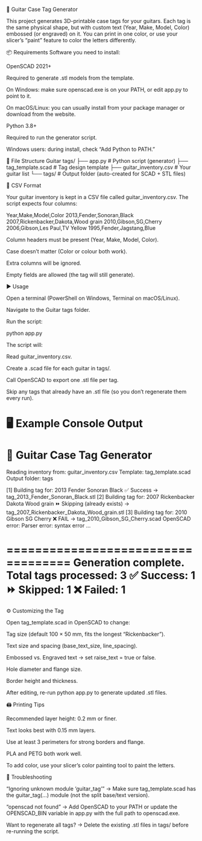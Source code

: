 🎸 Guitar Case Tag Generator

This project generates 3D-printable case tags for your guitars.
Each tag is the same physical shape, but with custom text (Year, Make, Model, Color) embossed (or engraved) on it.
You can print in one color, or use your slicer’s “paint” feature to color the letters differently.

📦 Requirements
Software you need to install:

OpenSCAD 2021+

Required to generate .stl models from the template.

On Windows: make sure openscad.exe is on your PATH, or edit app.py to point to it.

On macOS/Linux: you can usually install from your package manager or download from the website.

Python 3.8+

Required to run the generator script.

Windows users: during install, check “Add Python to PATH.”

📂 File Structure
Guitar tags/
├── app.py                # Python script (generator)
├── tag_template.scad     # Tag design template
├── guitar_inventory.csv  # Your guitar list
└── tags/                 # Output folder (auto-created for SCAD + STL files)

📝 CSV Format

Your guitar inventory is kept in a CSV file called guitar_inventory.csv.
The script expects four columns:

Year,Make,Model,Color
2013,Fender,Sonoran,Black
2007,Rickenbacker,Dakota,Wood grain
2010,Gibson,SG,Cherry
2006,Gibson,Les Paul,TV Yellow
1995,Fender,Jagstang,Blue


Column headers must be present (Year, Make, Model, Color).

Case doesn’t matter (Color or colour both work).

Extra columns will be ignored.

Empty fields are allowed (the tag will still generate).

▶️ Usage

Open a terminal (PowerShell on Windows, Terminal on macOS/Linux).

Navigate to the Guitar tags folder.

Run the script:

python app.py


The script will:

Read guitar_inventory.csv.

Create a .scad file for each guitar in tags/.

Call OpenSCAD to export one .stl file per tag.

Skip any tags that already have an .stl file (so you don’t regenerate them every run).

🖥️ Example Console Output
===================================
🎸 Guitar Case Tag Generator
===================================
Reading inventory from: guitar_inventory.csv
Template: tag_template.scad
Output folder: tags

[1] Building tag for: 2013 Fender Sonoran Black
   ✅ Success → tag_2013_Fender_Sonoran_Black.stl
[2] Building tag for: 2007 Rickenbacker Dakota Wood grain
   ⏩ Skipping (already exists) → tag_2007_Rickenbacker_Dakota_Wood_grain.stl
[3] Building tag for: 2010 Gibson SG Cherry
   ❌ FAIL → tag_2010_Gibson_SG_Cherry.scad
      OpenSCAD error: Parser error: syntax error ...

===================================
Generation complete.
Total tags processed: 3
   ✅ Success: 1
   ⏩ Skipped: 1
   ❌ Failed:  1
===================================

⚙️ Customizing the Tag

Open tag_template.scad in OpenSCAD to change:

Tag size (default 100 × 50 mm, fits the longest “Rickenbacker”).

Text size and spacing (base_text_size, line_spacing).

Embossed vs. Engraved text → set raise_text = true or false.

Hole diameter and flange size.

Border height and thickness.

After editing, re-run python app.py to generate updated .stl files.

🖨️ Printing Tips

Recommended layer height: 0.2 mm or finer.

Text looks best with 0.15 mm layers.

Use at least 3 perimeters for strong borders and flange.

PLA and PETG both work well.

To add color, use your slicer’s color painting tool to paint the letters.

🔧 Troubleshooting

“Ignoring unknown module ‘guitar_tag’”
→ Make sure tag_template.scad has the guitar_tag(...) module (not the split base/text version).

“openscad not found”
→ Add OpenSCAD to your PATH or update the OPENSCAD_BIN variable in app.py with the full path to openscad.exe.

Want to regenerate all tags?
→ Delete the existing .stl files in tags/ before re-running the script.